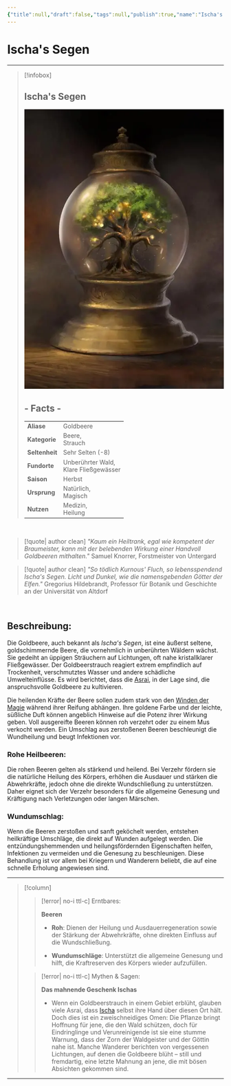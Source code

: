 ```yaml
---
{"title":null,"draft":false,"tags":null,"publish":true,"name":"Ischa's Segen","aliases":"Goldbeere","category":"Beere,<br>Strauch","rarity":"Sehr Selten (-8)","habitat":"Unberührter Wald,<br>Klare Fließgewässer","season":"Herbst","origin":"Natürlich,<br>Magisch","traits":"Medizin,<br>Heilung","path":"Notizen eines Wanderers/Herbarium/Ischa's Segen.md","permalink":"/notizen-eines-wanderers/herbarium/ischa-s-segen/","PassFrontmatter":true}
---
```


# Ischa's Segen

---
> [!infobox]
> 
> 
> ## **Ischa's Segen**
> 
> ![Ischas_Segen.webp](../../Ischas_Segen.webp)
> 
> ## - Facts -
> |  |  |
> | ---- | ---- |
> | **Aliase** | Goldbeere |
> | **Kategorie** | Beere,<br>Strauch |
> | **Seltenheit** | Sehr Selten (-8) |
> | **Fundorte** | Unberührter Wald,<br>Klare Fließgewässer |
> | **Saison** | Herbst |
> | **Ursprung** | Natürlich,<br>Magisch |
> | **Nutzen** | Medizin,<br>Heilung |

<br>

>[!quote| author clean] *"Kaum ein Heiltrank, egal wie kompetent der Braumeister, kann mit der belebenden Wirkung einer Handvoll Goldbeeren mithalten."*
>Samuel Knorrer, Forstmeister von Untergard

>[!quote| author clean] *"So tödlich Kurnous' Fluch, so lebensspendend Ischa's Segen. Licht und Dunkel, wie die namensgebenden Götter der Elfen."*
>Gregorius Hildebrandt, Professor für Botanik und Geschichte an der Universität von Altdorf

<br>

## Beschreibung:
Die Goldbeere, auch bekannt als *Ischa's Segen*, ist eine äußerst seltene, goldschimmernde Beere, die vornehmlich in unberührten Wäldern wächst. Sie gedeiht an üppigen Sträuchern auf Lichtungen, oft nahe kristallklarer Fließgewässer. Der Goldbeerstrauch reagiert extrem empfindlich auf Trockenheit, verschmutztes Wasser und andere schädliche Umwelteinflüsse. Es wird berichtet, dass die [Asrai](https://warhammerfantasy.fandom.com/wiki/Wood_Elves), in der Lage sind, die anspruchsvolle Goldbeere zu kultivieren.

Die heilenden Kräfte der Beere sollen zudem stark von den [Winden der Magie](https://warhammerfantasy.fandom.com/wiki/Winds_of_Magic?so=search) während ihrer Reifung abhängen. Ihre goldene Farbe und der leichte, süßliche Duft können angeblich Hinweise auf die Potenz ihrer Wirkung geben. Voll ausgereifte Beeren können roh verzehrt oder zu einem Mus verkocht werden. Ein Umschlag aus zerstoßenen Beeren beschleunigt die Wundheilung und beugt Infektionen vor.

### Rohe Heilbeeren:

Die rohen Beeren gelten als stärkend und heilend. Bei Verzehr fördern sie die natürliche Heilung des Körpers, erhöhen die Ausdauer und stärken die Abwehrkräfte, jedoch ohne die direkte Wundschließung zu unterstützen. Daher eignet sich der Verzehr besonders für die allgemeine Genesung und Kräftigung nach Verletzungen oder langen Märschen.

### Wundumschlag:

Wenn die Beeren zerstoßen und sanft geköchelt werden, entstehen heilkräftige Umschläge, die direkt auf Wunden aufgelegt werden. Die entzündungshemmenden und heilungsfördernden Eigenschaften helfen, Infektionen zu vermeiden und die Genesung zu beschleunigen. Diese Behandlung ist vor allem bei Kriegern und Wanderern beliebt, die auf eine schnelle Erholung angewiesen sind.

---

> [!column]
> 
>> [!error| no-i ttl-c] Erntbares:
>> 
>>**Beeren**
>>- **Roh**: Dienen der Heilung und Ausdauerregeneration sowie der Stärkung der Abwehrkräfte, ohne direkten Einfluss auf die Wundschließung.
>>
>>- **Wundumschläge**: Unterstützt die allgemeine Genesung und hilft, die Kraftreserven des Körpers wieder aufzufüllen.
>
>> [!error| no-i ttl-c] Mythen & Sagen:
>> 
>>**Das mahnende Geschenk Ischas**
>>- Wenn ein Goldbeerstrauch in einem Gebiet erblüht, glauben viele Asrai, dass [Ischa](https://warhammerfantasy.fandom.com/wiki/Isha) selbst ihre Hand über diesen Ort hält. Doch dies ist ein zweischneidiges Omen: Die Pflanze bringt Hoffnung für jene, die den Wald schützen, doch für Eindringlinge und Verunreinigende ist sie eine stumme Warnung, dass der Zorn der Waldgeister und der Göttin nahe ist. Manche Wanderer berichten von vergessenen Lichtungen, auf denen die Goldbeere blüht – still und fremdartig, eine letzte Mahnung an jene, die mit bösen Absichten gekommen sind.

---